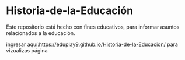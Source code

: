 # Historia-de-la-Educación
Este repositorio está hecho con fines educativos, para informar asuntos relacionados a la educación. 

ingresar aquí:https://eduplay9.github.io/Historia-de-la-Educacion/ para vizualizas página
